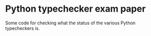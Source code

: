 # Python typechecker exam paper

Some code for checking what the status of the various Python typecheckers is.

